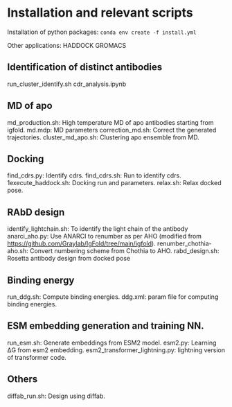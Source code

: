 # Installation and relevant scripts

Installation of python packages: 
`conda env create -f install.yml`

Other applications:
HADDOCK
GROMACS

## Identification of distinct antibodies
run_cluster_identify.sh
cdr_analysis.ipynb

## MD of apo
md_production.sh: High temperature MD of apo antibodies starting from igfold.
md.mdp: MD parameters
correction_md.sh: Correct the generated trajectories.
cluster_md_apo.sh: Clustering apo ensemble from MD.

## Docking
find_cdrs.py: Identify cdrs.
find_cdrs.sh: Run to identify cdrs.
1execute_haddock.sh: Docking run and parameters.
relax.sh: Relax docked pose.

## RAbD design
identify_lightchain.sh: To identify the light chain of the antibody
anarci_aho.py: Use ANARCI to renumber as per AHO (modified from https://github.com/Graylab/IgFold/tree/main/igfold).
renumber_chothia-aho.sh: Convert numbering scheme from Chothia to AHO.
rabd_design.sh: Rosetta antibody design from docked pose

## Binding energy
run_ddg.sh: Compute binding energies.
ddg.xml: param file for computing binding energies.

## ESM embedding generation and training NN.
run_esm.sh: Generate embeddings from ESM2 model.
esm2.py: Learning ΔG from esm2 embedding.
esm2_transformer_lightning.py: lightning version of transformer code.

## Others
diffab_run.sh: Design using diffab.
